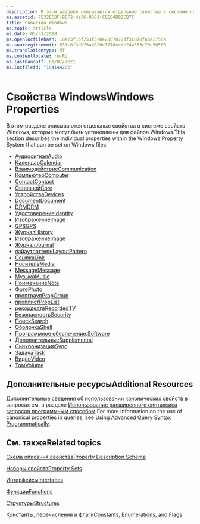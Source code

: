 ```yaml
---
description: В этом разделе описываются отдельные свойства в системе свойств Windows, которые могут быть установлены для файлов Windows.
ms.assetid: 7532E58F-BBF2-4e36-9D81-C8E04B92CB7C
title: Свойства Windows
ms.topic: article
ms.date: 05/31/2018
ms.openlocfilehash: 18a23f1bf253f370e2307072df3c878fa6a275da
ms.sourcegitcommit: 831e8f3db78ab820e1710cede244553c70e50500
ms.translationtype: MT
ms.contentlocale: ru-RU
ms.lasthandoff: 01/07/2021
ms.locfileid: "104144206"
---
```

# <a name="windows-properties"></a><span data-ttu-id="825d7-103">Свойства Windows</span><span class="sxs-lookup"><span data-stu-id="825d7-103">Windows Properties</span></span>

<span data-ttu-id="825d7-104">В этом разделе описываются отдельные свойства в системе свойств Windows, которые могут быть установлены для файлов Windows.</span><span class="sxs-lookup"><span data-stu-id="825d7-104">This section describes the individual properties within the Windows Property System that can be set on Windows files.</span></span>

-   [<span data-ttu-id="825d7-105">Аудиосигнал</span><span class="sxs-lookup"><span data-stu-id="825d7-105">Audio</span></span>](audio-bumper.md)
-   [<span data-ttu-id="825d7-106">Календар</span><span class="sxs-lookup"><span data-stu-id="825d7-106">Calendar</span></span>](calendar-bumper.md)
-   [<span data-ttu-id="825d7-107">Взаимодействие</span><span class="sxs-lookup"><span data-stu-id="825d7-107">Communication</span></span>](communication-bumper.md)
-   [<span data-ttu-id="825d7-108">Компьютер</span><span class="sxs-lookup"><span data-stu-id="825d7-108">Computer</span></span>](computer-bumper.md)
-   [<span data-ttu-id="825d7-109">Contact</span><span class="sxs-lookup"><span data-stu-id="825d7-109">Contact</span></span>](contact-bumper.md)
-   [<span data-ttu-id="825d7-110">Основной</span><span class="sxs-lookup"><span data-stu-id="825d7-110">Core</span></span>](core-bumper.md)
-   [<span data-ttu-id="825d7-111">Устройства</span><span class="sxs-lookup"><span data-stu-id="825d7-111">Devices</span></span>](devices-bumper.md)
-   [<span data-ttu-id="825d7-112">Document</span><span class="sxs-lookup"><span data-stu-id="825d7-112">Document</span></span>](document-bumper.md)
-   [<span data-ttu-id="825d7-113">DRM</span><span class="sxs-lookup"><span data-stu-id="825d7-113">DRM</span></span>](drm-bumper.md)
-   [<span data-ttu-id="825d7-114">Удостоверение</span><span class="sxs-lookup"><span data-stu-id="825d7-114">Identity</span></span>](identity-buffer.md)
-   [<span data-ttu-id="825d7-115">Изображение</span><span class="sxs-lookup"><span data-stu-id="825d7-115">Image</span></span>](./props-system-imageparsingname.md)
-   [<span data-ttu-id="825d7-116">GPS</span><span class="sxs-lookup"><span data-stu-id="825d7-116">GPS</span></span>](gps-bumper.md)
-   [<span data-ttu-id="825d7-117">Журнал</span><span class="sxs-lookup"><span data-stu-id="825d7-117">History</span></span>](history-bumper.md)
-   [<span data-ttu-id="825d7-118">Изображение</span><span class="sxs-lookup"><span data-stu-id="825d7-118">Image</span></span>](image-bumper.md)
-   [<span data-ttu-id="825d7-119">Журнал</span><span class="sxs-lookup"><span data-stu-id="825d7-119">Journal</span></span>](journal-bumper.md)
-   [<span data-ttu-id="825d7-120">лайаутпаттерн</span><span class="sxs-lookup"><span data-stu-id="825d7-120">LayoutPattern</span></span>](layoutpattern-bumper.md)
-   [<span data-ttu-id="825d7-121">Ссылка</span><span class="sxs-lookup"><span data-stu-id="825d7-121">Link</span></span>](link-bumper.md)
-   [<span data-ttu-id="825d7-122">Носитель</span><span class="sxs-lookup"><span data-stu-id="825d7-122">Media</span></span>](media-bumper.md)
-   [<span data-ttu-id="825d7-123">Message</span><span class="sxs-lookup"><span data-stu-id="825d7-123">Message</span></span>](message-bumper.md)
-   [<span data-ttu-id="825d7-124">Музыка</span><span class="sxs-lookup"><span data-stu-id="825d7-124">Music</span></span>](music-bumper.md)
-   [<span data-ttu-id="825d7-125">Примечание</span><span class="sxs-lookup"><span data-stu-id="825d7-125">Note</span></span>](note-bumper.md)
-   [<span data-ttu-id="825d7-126">Фото</span><span class="sxs-lookup"><span data-stu-id="825d7-126">Photo</span></span>](photo-bumper.md)
-   [<span data-ttu-id="825d7-127">пропграуп</span><span class="sxs-lookup"><span data-stu-id="825d7-127">PropGroup</span></span>](propgroup-bumper.md)
-   [<span data-ttu-id="825d7-128">проплист</span><span class="sxs-lookup"><span data-stu-id="825d7-128">PropList</span></span>](proplist-bumper.md)
-   [<span data-ttu-id="825d7-129">рекордедтв</span><span class="sxs-lookup"><span data-stu-id="825d7-129">RecordedTV</span></span>](recordedtv-bumper.md)
-   [<span data-ttu-id="825d7-130">Безопасность</span><span class="sxs-lookup"><span data-stu-id="825d7-130">Security</span></span>](security-buffer.md)
-   [<span data-ttu-id="825d7-131">Поиск</span><span class="sxs-lookup"><span data-stu-id="825d7-131">Search</span></span>](search-bumper.md)
-   [<span data-ttu-id="825d7-132">Оболочка</span><span class="sxs-lookup"><span data-stu-id="825d7-132">Shell</span></span>](shell-bumper.md)
-   <span data-ttu-id="825d7-133">[Программное обеспечение](software-bumper.md).</span><span class="sxs-lookup"><span data-stu-id="825d7-133">[Software](software-bumper.md)</span></span>
-   [<span data-ttu-id="825d7-134">Дополнительные</span><span class="sxs-lookup"><span data-stu-id="825d7-134">Supplemental</span></span>](supplemental-bumper.md)
-   [<span data-ttu-id="825d7-135">Синхронизация</span><span class="sxs-lookup"><span data-stu-id="825d7-135">Sync</span></span>](sync-bumper.md)
-   [<span data-ttu-id="825d7-136">Задача</span><span class="sxs-lookup"><span data-stu-id="825d7-136">Task</span></span>](task-bumper.md)
-   [<span data-ttu-id="825d7-137">Видео</span><span class="sxs-lookup"><span data-stu-id="825d7-137">Video</span></span>](video-bumper.md)
-   [<span data-ttu-id="825d7-138">Том</span><span class="sxs-lookup"><span data-stu-id="825d7-138">Volume</span></span>](volume-bumper.md)

## <a name="additional-resources"></a><span data-ttu-id="825d7-139">Дополнительные ресурсы</span><span class="sxs-lookup"><span data-stu-id="825d7-139">Additional Resources</span></span>

<span data-ttu-id="825d7-140">Дополнительные сведения об использовании канонических свойств в запросах см. в разделе [Использование расширенного синтаксиса запросов программным способом](../search/-search-3x-advancedquerysyntax.md).</span><span class="sxs-lookup"><span data-stu-id="825d7-140">For more information on the use of canonical properties in queries, see [Using Advanced Query Syntax Programmatically](../search/-search-3x-advancedquerysyntax.md).</span></span>

## <a name="related-topics"></a><span data-ttu-id="825d7-141">См. также</span><span class="sxs-lookup"><span data-stu-id="825d7-141">Related topics</span></span>

<dl> <dt>

[<span data-ttu-id="825d7-142">Схема описания свойства</span><span class="sxs-lookup"><span data-stu-id="825d7-142">Property Description Schema</span></span>](property-description-schema.md)
</dt> <dt>

[<span data-ttu-id="825d7-143">Наборы свойств</span><span class="sxs-lookup"><span data-stu-id="825d7-143">Property Sets</span></span>](property-sets.md)
</dt> <dt>

[<span data-ttu-id="825d7-144">Интерфейсы</span><span class="sxs-lookup"><span data-stu-id="825d7-144">Interfaces</span></span>](interfaces.md)
</dt> <dt>

[<span data-ttu-id="825d7-145">Функции</span><span class="sxs-lookup"><span data-stu-id="825d7-145">Functions</span></span>](functions.md)
</dt> <dt>

[<span data-ttu-id="825d7-146">Структуры</span><span class="sxs-lookup"><span data-stu-id="825d7-146">Structures</span></span>](structures.md)
</dt> <dt>

[<span data-ttu-id="825d7-147">Константы, перечисления и флаги</span><span class="sxs-lookup"><span data-stu-id="825d7-147">Constants, Enumerations, and Flags</span></span>](constants--enumerations--and-flags.md)
</dt> </dl>

 

 
